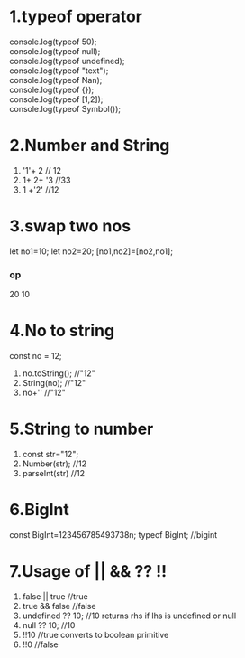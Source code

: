 # 1.typeof operator
 console.log(typeof 50); <br />
 console.log(typeof null); <br />
console.log(typeof undefined); <br />
console.log(typeof "text"); <br />
console.log(typeof Nan); <br />
console.log(typeof {}); <br />
console.log(typeof [1,2]); <br />
console.log(typeof Symbol());  <br />

# 2.Number and String
1. '1'+ 2    // 12
2.  1+ 2+ '3   //33
3.  1 +'2'  //12

# 3.swap two nos
let no1=10;
let no2=20;
[no1,no2]=[no2,no1];
 ### op
  20 10 
 
 # 4.No to string
 const no = 12; 
1. no.toString();  //"12"
2. String(no);      //"12"
3. no+''            //"12"

# 5.String to number
1. const str="12";
2. Number(str);    //12
3. parseInt(str)   //12

# 6.BigInt
const BigInt=123456785493738n;
typeof BigInt;                      //bigint

# 7.Usage of || && ?? !!
1. false || true    //true
2. true && false    //false
3. undefined ?? 10; //10 returns rhs if lhs is undefined or null
4. null ?? 10;      //10
5. !!10        //true converts to boolean primitive
6. !!0         //false
 
